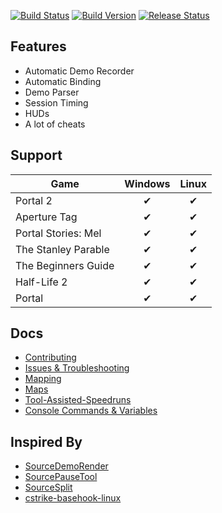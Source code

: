 [![Build Status](https://travis-ci.org/NeKzor/SourceAutoRecord.svg?branch=master)](https://travis-ci.org/NeKzor/SourceAutoRecord)
[![Build Version](https://img.shields.io/badge/version-v1.8-brightgreen.svg)](https://github.com/NeKzor/SourceAutoRecord/projects/3)
[![Release Status](https://img.shields.io/github/release/NeKzor/SourceAutoRecord/all.svg)](https://github.com/NeKzor/SourceAutoRecord/releases)

## Features

- Automatic Demo Recorder
- Automatic Binding
- Demo Parser
- Session Timing
- HUDs
- A lot of cheats

## Support

Game|Windows|Linux
---|:-:|:-:
Portal 2|✔|✔
Aperture Tag|✔|✔
Portal Stories: Mel|✔|✔
The Stanley Parable|✔|✔
The Beginners Guide|✔|✔
Half-Life 2|✔|✔
Portal|✔|✔

## Docs

- [Contributing](doc/contributing.md)
- [Issues & Troubleshooting](doc/issue.md)
- [Mapping](doc/mapping.md)
- [Maps](doc/maps.md)
- [Tool-Assisted-Speedruns](doc/tas.md)
- [Console Commands & Variables](https://nekzor.github.io/cvars/sar)

## Inspired By
- [SourceDemoRender](https://github.com/crashfort/SourceDemoRender)
- [SourcePauseTool](https://github.com/YaLTeR/SourcePauseTool)
- [SourceSplit](https://github.com/fatalis/SourceSplit)
- [cstrike-basehook-linux](https://github.com/aixxe/cstrike-basehook-linux)
